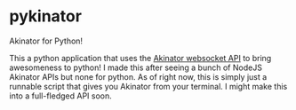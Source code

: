 # pykinator
Akinator for Python!

This a python application that uses the [Akinator websocket API](https://en.akinator.com) to bring awesomeness to python!
I made this after seeing a bunch of NodeJS Akinator APIs but none for python.
As of right now, this is simply just a runnable script that gives you Akinator from your terminal.
I might make this into a full-fledged API soon.
